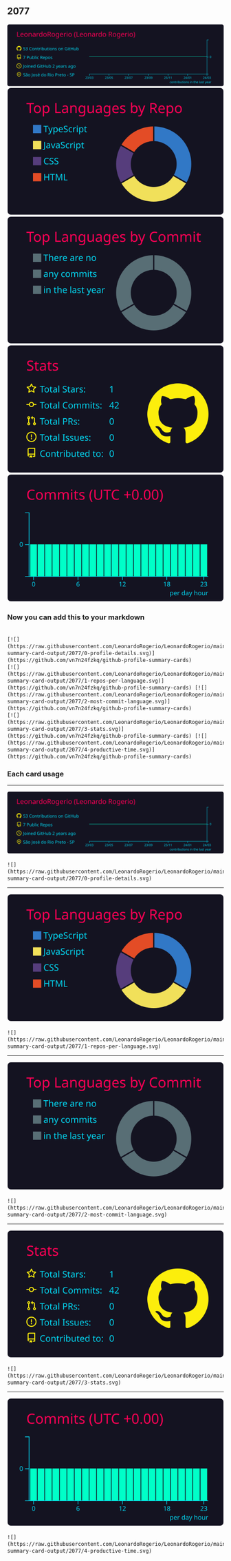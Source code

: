 ## 2077

[![](./0-profile-details.svg)](https://github.com/vn7n24fzkq/github-profile-summary-cards)
[![](./1-repos-per-language.svg)](https://github.com/vn7n24fzkq/github-profile-summary-cards) [![](./2-most-commit-language.svg)](https://github.com/vn7n24fzkq/github-profile-summary-cards)
[![](./3-stats.svg)](https://github.com/vn7n24fzkq/github-profile-summary-cards) [![](./4-productive-time.svg)](https://github.com/vn7n24fzkq/github-profile-summary-cards)
### Now you can add this to your markdown
```

[![](https://raw.githubusercontent.com/LeonardoRogerio/LeonardoRogerio/main/profile-summary-card-output/2077/0-profile-details.svg)](https://github.com/vn7n24fzkq/github-profile-summary-cards)
[![](https://raw.githubusercontent.com/LeonardoRogerio/LeonardoRogerio/main/profile-summary-card-output/2077/1-repos-per-language.svg)](https://github.com/vn7n24fzkq/github-profile-summary-cards) [![](https://raw.githubusercontent.com/LeonardoRogerio/LeonardoRogerio/main/profile-summary-card-output/2077/2-most-commit-language.svg)](https://github.com/vn7n24fzkq/github-profile-summary-cards)
[![](https://raw.githubusercontent.com/LeonardoRogerio/LeonardoRogerio/main/profile-summary-card-output/2077/3-stats.svg)](https://github.com/vn7n24fzkq/github-profile-summary-cards) [![](https://raw.githubusercontent.com/LeonardoRogerio/LeonardoRogerio/main/profile-summary-card-output/2077/4-productive-time.svg)](https://github.com/vn7n24fzkq/github-profile-summary-cards)

```

### Each card usage
---

![](./0-profile-details.svg)

```
![](https://raw.githubusercontent.com/LeonardoRogerio/LeonardoRogerio/main/profile-summary-card-output/2077/0-profile-details.svg)
```

    

---

![](./1-repos-per-language.svg)

```
![](https://raw.githubusercontent.com/LeonardoRogerio/LeonardoRogerio/main/profile-summary-card-output/2077/1-repos-per-language.svg)
```

    

---

![](./2-most-commit-language.svg)

```
![](https://raw.githubusercontent.com/LeonardoRogerio/LeonardoRogerio/main/profile-summary-card-output/2077/2-most-commit-language.svg)
```

    

---

![](./3-stats.svg)

```
![](https://raw.githubusercontent.com/LeonardoRogerio/LeonardoRogerio/main/profile-summary-card-output/2077/3-stats.svg)
```

    

---

![](./4-productive-time.svg)

```
![](https://raw.githubusercontent.com/LeonardoRogerio/LeonardoRogerio/main/profile-summary-card-output/2077/4-productive-time.svg)
```

    
